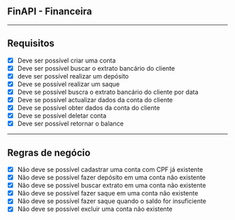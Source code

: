 ## FinAPI - Financeira

---

## Requisitos

- [x] Deve ser possível criar uma conta
- [x] Deve ser possível buscar o extrato bancário do cliente
- [x] deve ser possível realizar um depósito
- [x] Deve se possível realizar um saque
- [x] Deve se possível buscra o extrato bancário do cliente por data
- [x] Deve se possível actualizar dados da conta do cliente
- [x] Deve se possível obter dados da conta do cliente
- [x] Deve se possível deletar conta
- [x] Deve ser possível retornar o balance

---

## Regras de negócio

- [x] Não deve se possível cadastrar uma conta com CPF já existente
- [x] Não deve se possível fazer depósito em uma conta não existente
- [x] Não deve se possível buscar extrato em uma conta não existente
- [x] Não deve se possível fazer saque em uma conta não existente
- [x] Não deve se possível fazer saque quando o saldo for insuficiente 
- [x] Não deve se possível excluir uma conta não existente